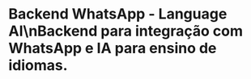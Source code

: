 # Backend WhatsApp - Language AI\nBackend para integração com WhatsApp e IA para ensino de idiomas.
